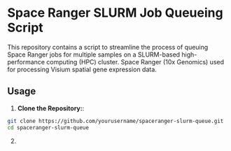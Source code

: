 # Space Ranger SLURM Job Queueing Script

This repository contains a script to streamline the process of queuing Space Ranger jobs for multiple samples on a SLURM-based high-performance computing (HPC) cluster. Space Ranger (10x Genomics) used for processing Visium spatial gene expression data.

## Usage

1. **Clone the Repository:**:

```bash
git clone https://github.com/yourusername/spaceranger-slurm-queue.git
cd spaceranger-slurm-queue
```

2. 
